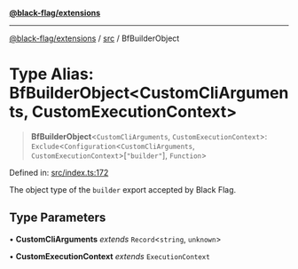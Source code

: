 [**@black-flag/extensions**](../../README.md)

***

[@black-flag/extensions](../../README.md) / [src](../README.md) / BfBuilderObject

# Type Alias: BfBuilderObject\<CustomCliArguments, CustomExecutionContext\>

> **BfBuilderObject**\<`CustomCliArguments`, `CustomExecutionContext`\>: `Exclude`\<`Configuration`\<`CustomCliArguments`, `CustomExecutionContext`\>\[`"builder"`\], `Function`\>

Defined in: [src/index.ts:172](https://github.com/Xunnamius/black-flag-extensions/blob/a33a5cac259d02354ae51b73a38791b29225ca19/src/index.ts#L172)

The object type of the `builder` export accepted by Black Flag.

## Type Parameters

• **CustomCliArguments** *extends* `Record`\<`string`, `unknown`\>

• **CustomExecutionContext** *extends* `ExecutionContext`
